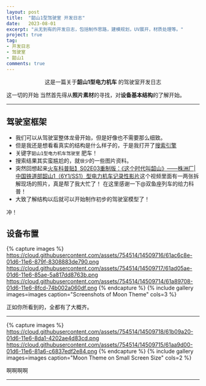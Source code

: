 ```yaml
---
layout: post
title:  "韶山1型驾驶室 开发日志"
date:   2023-08-01
excerpt: "从无到有的开发日志，包括制作思路，建模规划，UV展开，材质处理等。"
project: true
tag:
- 开发日志 
- 驾驶室
- 韶山1
comments: true
--- 
```

    
<center>这是一篇关于<b>韶山1型电力机车</b> 的驾驶室开发日志</center>
     
 这一切的开始 当然首先得从**照片素材**的寻找，对**设备基本结构**的了解开始。

---
      
## 驾驶室框架

* 我们可以从驾驶室整体龙骨开始，但是好像也不需要那么细致。
* 但是我还是想看看真实的结构是什么样子的，于是我打开了[搜索引擎](https://www.google.com/)
* 关键字`韶山1型电力机车驾驶室` 肥车！
* 搜索结果其实蛮尴尬的，就`很少`的一些图片资料。
* 突然回想起来[火车科普贴】S02E03重制版：《这个时代叫韶山》——株洲厂|中国铁道部韶山1（6Y1/SS1）型电力机车记录性影片](https://www.bilibili.com/video/BV1Yf4y1V76o)这个视频里面有一两张拆解现场的照片，真是帮了我大忙了！  在这里感谢一下@双鱼座列车的给力科普！
* 大致了解结构以后就可以开始制作初步的驾驶室模型了！
     
冲！

## 设备布置

{% capture images %}
	https://cloud.githubusercontent.com/assets/754514/14509716/61ac6c8e-01d6-11e6-879f-8308883de790.png
	https://cloud.githubusercontent.com/assets/754514/14509717/61ad05ae-01d6-11e6-85ae-5a817dd8763b.png
	https://cloud.githubusercontent.com/assets/754514/14509714/61a89708-01d6-11e6-8fcd-74b002a060df.png
{% endcapture %}
{% include gallery images=images caption="Screenshots of Moon Theme" cols=3 %}

正如你所看到的，全都有了大概齐。

---

{% capture images %}
	https://cloud.githubusercontent.com/assets/754514/14509718/61b09a20-01d6-11e6-8da1-4202ae4d83cd.png
	https://cloud.githubusercontent.com/assets/754514/14509715/61aa9d00-01d6-11e6-81a6-c6837edf2e84.png
{% endcapture %}
{% include gallery images=images caption="Moon Theme on Small Screen Size" cols=2 %}      
      
啊啊啊啊     

---

